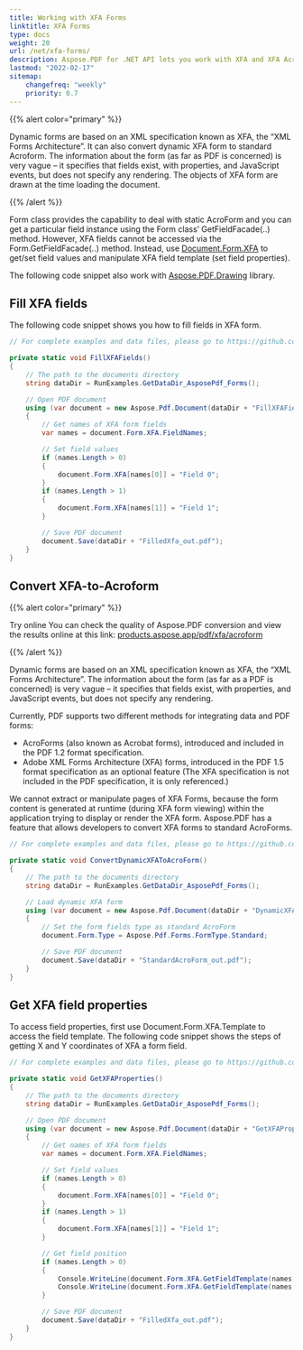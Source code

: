 ```yaml
---
title: Working with XFA Forms
linktitle: XFA Forms
type: docs
weight: 20
url: /net/xfa-forms/
description: Aspose.PDF for .NET API lets you work with XFA and XFA Acroform fields in a PDF document. The Aspose.Pdf.Facades.
lastmod: "2022-02-17"
sitemap:
    changefreq: "weekly"
    priority: 0.7
---
```

<script type="application/ld+json">
{
    "@context": "https://schema.org",
    "@type": "TechArticle",
    "headline": "Working with XFA Forms",
    "alternativeHeadline": "Enhance PDF handling with XFA form support",
    "abstract": "Aspose.PDF for .NET now offers advanced capabilities for working with XFA forms, allowing developers to fill, convert, and manage XFA Acroform fields within PDF documents. This feature simplifies the manipulation of dynamic forms, enabling seamless access to field values and properties while providing an efficient conversion from XFA to standard AcroForms. Enhance your PDF processing workflow with this robust solution for handling complex form structures",
    "author": {
        "@type": "Person",
        "name": "Anastasiia Holub",
        "givenName": "Anastasiia",
        "familyName": "Holub",
        "url": "https://www.linkedin.com/in/anastasiia-holub-750430225/"
    },
    "genre": "pdf document generation",
    "keywords": "XFA Forms, Aspose.PDF for .NET, fill XFA form, convert XFA to Acroform, get XFA field properties, dynamic forms, XML Forms Architecture, manipulate XFA fields, AcroForm fields, PDF document generation",
    "wordcount": "684",
    "proficiencyLevel": "Beginner",
    "publisher": {
        "@type": "Organization",
        "name": "Aspose.PDF for .NET",
        "url": "https://products.aspose.com/pdf",
        "logo": "https://www.aspose.cloud/templates/aspose/img/products/pdf/aspose_pdf-for-net.svg",
        "alternateName": "Aspose",
        "sameAs": [
            "https://facebook.com/aspose.pdf/",
            "https://twitter.com/asposepdf",
            "https://www.youtube.com/channel/UCmV9sEg_QWYPi6BJJs7ELOg/featured",
            "https://www.linkedin.com/company/aspose",
            "https://stackoverflow.com/questions/tagged/aspose",
            "https://aspose.quora.com/",
            "https://aspose.github.io/"
        ],
        "contactPoint": [
            {
                "@type": "ContactPoint",
                "telephone": "+1 903 306 1676",
                "contactType": "sales",
                "areaServed": "US",
                "availableLanguage": "en"
            },
            {
                "@type": "ContactPoint",
                "telephone": "+44 141 628 8900",
                "contactType": "sales",
                "areaServed": "GB",
                "availableLanguage": "en"
            },
            {
                "@type": "ContactPoint",
                "telephone": "+61 2 8006 6987",
                "contactType": "sales",
                "areaServed": "AU",
                "availableLanguage": "en"
            }
        ]
    },
    "url": "/net/xfa-forms/",
    "mainEntityOfPage": {
        "@type": "WebPage",
        "@id": "/net/xfa-forms/"
    },
    "dateModified": "2024-11-25",
    "description": "Aspose.PDF for .NET API lets you work with XFA and XFA Acroform fields in a PDF document. The Aspose.Pdf.Facades."
}
</script>

{{% alert color="primary" %}}

Dynamic forms are based on an XML specification known as XFA, the “XML Forms Architecture”. It can also convert dynamic XFA form to standard Acroform. The information about the form (as far as PDF is concerned) is very vague – it specifies that fields exist, with properties, and JavaScript events, but does not specify any rendering. The objects of XFA form are drawn at the time loading the document.

{{% /alert %}}

Form class provides the capability to deal with static AcroForm and you can get a particular field instance using the Form class’ GetFieldFacade(..) method. However, XFA fields cannot be accessed via the Form.GetFieldFacade(..) method. Instead, use [Document.Form.XFA](https://reference.aspose.com/pdf/net/aspose.pdf.forms/form/properties/xfa) to get/set field values and manipulate XFA field template (set field properties).

The following code snippet also work with [Aspose.PDF.Drawing](/pdf/net/drawing/) library.

## Fill XFA fields

The following code snippet shows you how to fill fields in XFA form.

```csharp
// For complete examples and data files, please go to https://github.com/aspose-pdf/Aspose.PDF-for-.NET

private static void FillXFAFields()
{
    // The path to the documents directory
    string dataDir = RunExamples.GetDataDir_AsposePdf_Forms();

    // Open PDF document
    using (var document = new Aspose.Pdf.Document(dataDir + "FillXFAFields.pdf"))
	{
		// Get names of XFA form fields
		var names = document.Form.XFA.FieldNames;

		// Set field values
		if (names.Length > 0)
		{
			document.Form.XFA[names[0]] = "Field 0";
		}
		if (names.Length > 1)
		{
			document.Form.XFA[names[1]] = "Field 1";
		}

		// Save PDF document
		document.Save(dataDir + "FilledXfa_out.pdf");
	}
}
```

## Convert XFA-to-Acroform

{{% alert color="primary" %}}

Try online
You can check the quality of Aspose.PDF conversion and view the results online at this link: [products.aspose.app/pdf/xfa/acroform](https://products.aspose.app/pdf/xfa/acroform)

{{% /alert %}}

Dynamic forms are based on an XML specification known as XFA, the “XML Forms Architecture”. The information about the form (as far as a PDF is concerned) is very vague – it specifies that fields exist, with properties, and JavaScript events, but does not specify any rendering.

Currently, PDF supports two different methods for integrating data and PDF forms:

- AcroForms (also known as Acrobat forms), introduced and included in the PDF 1.2 format specification.
- Adobe XML Forms Architecture (XFA) forms, introduced in the PDF 1.5 format specification as an optional feature (The XFA specification is not included in the PDF specification, it is only referenced.)

We cannot extract or manipulate pages of XFA Forms, because the form content is generated at runtime (during XFA form viewing) within the application trying to display or render the XFA form. Aspose.PDF has a feature that allows developers to convert XFA forms to standard AcroForms.

```csharp
// For complete examples and data files, please go to https://github.com/aspose-pdf/Aspose.PDF-for-.NET

private static void ConvertDynamicXFAToAcroForm()
{
    // The path to the documents directory
    string dataDir = RunExamples.GetDataDir_AsposePdf_Forms();

    // Load dynamic XFA form
    using (var document = new Aspose.Pdf.Document(dataDir + "DynamicXFAToAcroForm.pdf"))
	{
		// Set the form fields type as standard AcroForm
		document.Form.Type = Aspose.Pdf.Forms.FormType.Standard;

		// Save PDF document
		document.Save(dataDir + "StandardAcroForm_out.pdf");
	}
}
```

## Get XFA field properties

To access field properties, first use Document.Form.XFA.Template to access the field template. The following code snippet shows the steps of getting X and Y coordinates of XFA a form field.

```csharp
// For complete examples and data files, please go to https://github.com/aspose-pdf/Aspose.PDF-for-.NET

private static void GetXFAProperties()
{
    // The path to the documents directory
    string dataDir = RunExamples.GetDataDir_AsposePdf_Forms();

    // Open PDF document
    using (var document = new Aspose.Pdf.Document(dataDir + "GetXFAProperties.pdf"))
	{
		// Get names of XFA form fields
		var names = document.Form.XFA.FieldNames;

		// Set field values
		if (names.Length > 0)
		{
			document.Form.XFA[names[0]] = "Field 0";
		}
		if (names.Length > 1)
		{
			document.Form.XFA[names[1]] = "Field 1";
		}

		// Get field position
		if (names.Length > 0)
		{
			Console.WriteLine(document.Form.XFA.GetFieldTemplate(names[0]).Attributes["x"].Value);
			Console.WriteLine(document.Form.XFA.GetFieldTemplate(names[0]).Attributes["y"].Value);
		}

		// Save PDF document
		document.Save(dataDir + "FilledXfa_out.pdf");
	}
}
```

<script type="application/ld+json">
{
    "@context": "http://schema.org",
    "@type": "SoftwareApplication",
    "name": "Aspose.PDF for .NET Library",
    "image": "https://www.aspose.cloud/templates/aspose/img/products/pdf/aspose_pdf-for-net.svg",
    "url": "https://www.aspose.com/",
    "publisher": {
        "@type": "Organization",
        "name": "Aspose.PDF",
        "url": "https://products.aspose.com/pdf",
        "logo": "https://www.aspose.cloud/templates/aspose/img/products/pdf/aspose_pdf-for-net.svg",
        "alternateName": "Aspose",
        "sameAs": [
            "https://facebook.com/aspose.pdf/",
            "https://twitter.com/asposepdf",
            "https://www.youtube.com/channel/UCmV9sEg_QWYPi6BJJs7ELOg/featured",
            "https://www.linkedin.com/company/aspose",
            "https://stackoverflow.com/questions/tagged/aspose",
            "https://aspose.quora.com/",
            "https://aspose.github.io/"
        ],
        "contactPoint": [
            {
                "@type": "ContactPoint",
                "telephone": "+1 903 306 1676",
                "contactType": "sales",
                "areaServed": "US",
                "availableLanguage": "en"
            },
            {
                "@type": "ContactPoint",
                "telephone": "+44 141 628 8900",
                "contactType": "sales",
                "areaServed": "GB",
                "availableLanguage": "en"
            },
            {
                "@type": "ContactPoint",
                "telephone": "+61 2 8006 6987",
                "contactType": "sales",
                "areaServed": "AU",
                "availableLanguage": "en"
            }
        ]
    },
    "offers": {
        "@type": "Offer",
        "price": "1199",
        "priceCurrency": "USD"
    },
    "applicationCategory": "PDF Manipulation Library for .NET",
    "downloadUrl": "https://www.nuget.org/packages/Aspose.PDF/",
    "operatingSystem": "Windows, MacOS, Linux",
    "screenshot": "https://docs.aspose.com/pdf/net/create-pdf-document/screenshot.png",
    "softwareVersion": "2022.1",
    "aggregateRating": {
        "@type": "AggregateRating",
        "ratingValue": "5",
        "ratingCount": "16"
    }
}
</script>
